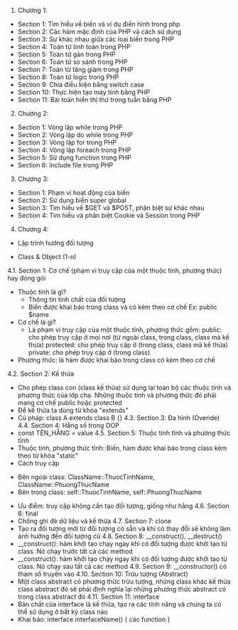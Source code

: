 1. Chương 1:
- Section 1: Tìm hiểu về biến và ví dụ điển hình trong php
- Section 2: Các hàm mặc định của PHP và cách sử dụng
- Section 3: Sự khác nhau giữa các loại biến trong PHP
- Section 4: Toán tử tính toán trong PHP
- Section 5: Toán tử gán trong PHP
- Section 6: Toán tử so sánh trong PHP
- Section 7: Toán tử tăng giảm trong PHP
- Section 8: Toán tử logic trong PHP
- Section 9: Chia điều kiện bằng switch case
- Section 10: Thực hiện tạo máy tính bằng PHP
- Section 11: Bài toán hiển thị thứ trong tuần bằng PHP
2. Chương 2:
- Section 1: Vòng lặp while trong PHP
- Section 2: Vòng lặp do while trong PHP
- Section 3: Vòng lặp for trong PHP
- Section 4: Vòng lặp foreach trong PHP
- Section 5: Sử dụng function trong PHP
- Section 6: Include file trong PHP
3. Chương 3:
- Section 1: Phạm vi hoạt động của biến
- Section 2: Sử dụng biến super global
- Section 3: Tìm hiểu về $GET và $POST, phân biệt sự khác nhau
- Section 4: Tìm hiểu và phân biệt Cookie và Session trong PHP
4. Chương 4:
* Lập trình hướng đối tượng
- Class & Object (1-n)

4.1. Section 1: Cơ chế (phạm vi truy cập của một thuộc tính, phương thức) hay đóng gói
- Thuộc tính là gì?
    + Thông tin tính chất của đối tượng
    + Biến được khai báo trong class và có kèm theo cơ chế
    Ex: public $name
- Cơ chế là gì?
    + Là phạm vi truy cập của một thuộc tính, phương thức gồm:
        public: cho phép truy cập ở mọi nơi (từ ngoài class, trong class, class mà kế thừa)
        protected: cho phép truy cập ở (trong class, class mà kế thừa)
        private: cho phép truy cập ở (trong class)
- Phương thức: là hàm được khai báo trong class có kèm theo cơ chế

4.2. Section 2: Kế thừa
- Cho phép class con (class kế thừa) sử dụng lại toàn bộ các thuộc tính và phương thức của lớp cha. Những thuộc tính và phương thức đó phải mang cơ chế public hoặc protected
- Để kế thừa ta dùng từ khóa "extends"
- Cú pháp: class A extends class B {}
4.3. Section 3: Đa hình (Overide)
4.4. Section 4: Hằng số trong OOP
- const TÊN_HẰNG = value
4.5. Section 5: Thuộc tính tĩnh và phương thức tĩnh
- Thuộc tính, phương thức tĩnh: Biến, hàm được khai báo trong class kèm theo từ khóa "static"
- Cách truy cập
+ Bên ngoài class: ClassName::ThuocTinhName, ClassName::PhuongThucName
+ Bên trong class: self::ThuocTinhName, self::PhuongThucName
- Ưu điểm: truy cập không cần tạo đối tượng, giống như hằng
4.6. Section 6: final
- Chống ghi đè dữ liệu và kế thừa
4.7. Section 7: clone
- Tạo ra đối tượng mới từ đối tượng có sẵn và khi có thay đổi sẽ không làm ảnh hưởng đến đối tượng cũ
4.8. Section 8: __construct(), __destruct()
- __construct(): hàm khởi tạo chạy ngay khi có đối tượng được khởi tạo từ class. Nó chạy trước tất cả các method
- __construct(): hàm khởi tạo chạy ngay khi có đối tượng được khởi tạo từ class. Nó chạy sau tất cả các method
4.9. Section 9: __constructor() có tham số truyền vào
4.10. Section 10: Trừu tượng (Abstract)
- Một class abstract có phương thức trừu tượng, những class khác kế thừa class abstract đó sẽ phải định nghĩa lại những phương thức abstract có trong class abstract đó
4.11. Section 11: interface
- Bản chất của interface là kế thừa, tạo ra các tính năng và chúng ta có thể sử dụng ở bất kỳ class nào
- Khai báo: interface interfaceName() { các function }

